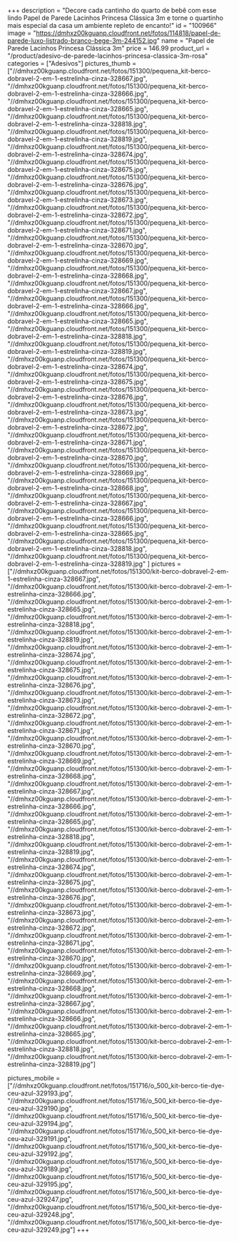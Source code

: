+++
description = "Decore cada cantinho do quarto de bebê com esse lindo Papel de Parede Lacinhos Princesa Clássica 3m e torne o quartinho mais especial da casa um ambiente repleto de encanto!"
id = "100966"
image = "https://dmhxz00kguanp.cloudfront.net/fotos/114818/papel-de-parede-luxo-listrado-branco-bege-3m-244152.jpg"
name = "Papel de Parede Lacinhos Princesa Clássica 3m"
price = 146.99
product_url = "/product/adesivo-de-parede-lacinhos-princesa-classica-3m-rosa"
categories = ["Adesivos"]
pictures_thumb = ["//dmhxz00kguanp.cloudfront.net/fotos/151300/pequena_kit-berco-dobravel-2-em-1-estrelinha-cinza-328667.jpg",
"//dmhxz00kguanp.cloudfront.net/fotos/151300/pequena_kit-berco-dobravel-2-em-1-estrelinha-cinza-328666.jpg",
"//dmhxz00kguanp.cloudfront.net/fotos/151300/pequena_kit-berco-dobravel-2-em-1-estrelinha-cinza-328665.jpg",
"//dmhxz00kguanp.cloudfront.net/fotos/151300/pequena_kit-berco-dobravel-2-em-1-estrelinha-cinza-328818.jpg",
"//dmhxz00kguanp.cloudfront.net/fotos/151300/pequena_kit-berco-dobravel-2-em-1-estrelinha-cinza-328819.jpg",
"//dmhxz00kguanp.cloudfront.net/fotos/151300/pequena_kit-berco-dobravel-2-em-1-estrelinha-cinza-328674.jpg",
"//dmhxz00kguanp.cloudfront.net/fotos/151300/pequena_kit-berco-dobravel-2-em-1-estrelinha-cinza-328675.jpg",
"//dmhxz00kguanp.cloudfront.net/fotos/151300/pequena_kit-berco-dobravel-2-em-1-estrelinha-cinza-328676.jpg",
"//dmhxz00kguanp.cloudfront.net/fotos/151300/pequena_kit-berco-dobravel-2-em-1-estrelinha-cinza-328673.jpg",
"//dmhxz00kguanp.cloudfront.net/fotos/151300/pequena_kit-berco-dobravel-2-em-1-estrelinha-cinza-328672.jpg",
"//dmhxz00kguanp.cloudfront.net/fotos/151300/pequena_kit-berco-dobravel-2-em-1-estrelinha-cinza-328671.jpg",
"//dmhxz00kguanp.cloudfront.net/fotos/151300/pequena_kit-berco-dobravel-2-em-1-estrelinha-cinza-328670.jpg",
"//dmhxz00kguanp.cloudfront.net/fotos/151300/pequena_kit-berco-dobravel-2-em-1-estrelinha-cinza-328669.jpg",
"//dmhxz00kguanp.cloudfront.net/fotos/151300/pequena_kit-berco-dobravel-2-em-1-estrelinha-cinza-328668.jpg",
"//dmhxz00kguanp.cloudfront.net/fotos/151300/pequena_kit-berco-dobravel-2-em-1-estrelinha-cinza-328667.jpg",
"//dmhxz00kguanp.cloudfront.net/fotos/151300/pequena_kit-berco-dobravel-2-em-1-estrelinha-cinza-328666.jpg",
"//dmhxz00kguanp.cloudfront.net/fotos/151300/pequena_kit-berco-dobravel-2-em-1-estrelinha-cinza-328665.jpg",
"//dmhxz00kguanp.cloudfront.net/fotos/151300/pequena_kit-berco-dobravel-2-em-1-estrelinha-cinza-328818.jpg",
"//dmhxz00kguanp.cloudfront.net/fotos/151300/pequena_kit-berco-dobravel-2-em-1-estrelinha-cinza-328819.jpg",
"//dmhxz00kguanp.cloudfront.net/fotos/151300/pequena_kit-berco-dobravel-2-em-1-estrelinha-cinza-328674.jpg",
"//dmhxz00kguanp.cloudfront.net/fotos/151300/pequena_kit-berco-dobravel-2-em-1-estrelinha-cinza-328675.jpg",
"//dmhxz00kguanp.cloudfront.net/fotos/151300/pequena_kit-berco-dobravel-2-em-1-estrelinha-cinza-328676.jpg",
"//dmhxz00kguanp.cloudfront.net/fotos/151300/pequena_kit-berco-dobravel-2-em-1-estrelinha-cinza-328673.jpg",
"//dmhxz00kguanp.cloudfront.net/fotos/151300/pequena_kit-berco-dobravel-2-em-1-estrelinha-cinza-328672.jpg",
"//dmhxz00kguanp.cloudfront.net/fotos/151300/pequena_kit-berco-dobravel-2-em-1-estrelinha-cinza-328671.jpg",
"//dmhxz00kguanp.cloudfront.net/fotos/151300/pequena_kit-berco-dobravel-2-em-1-estrelinha-cinza-328670.jpg",
"//dmhxz00kguanp.cloudfront.net/fotos/151300/pequena_kit-berco-dobravel-2-em-1-estrelinha-cinza-328669.jpg",
"//dmhxz00kguanp.cloudfront.net/fotos/151300/pequena_kit-berco-dobravel-2-em-1-estrelinha-cinza-328668.jpg",
"//dmhxz00kguanp.cloudfront.net/fotos/151300/pequena_kit-berco-dobravel-2-em-1-estrelinha-cinza-328667.jpg",
"//dmhxz00kguanp.cloudfront.net/fotos/151300/pequena_kit-berco-dobravel-2-em-1-estrelinha-cinza-328666.jpg",
"//dmhxz00kguanp.cloudfront.net/fotos/151300/pequena_kit-berco-dobravel-2-em-1-estrelinha-cinza-328665.jpg",
"//dmhxz00kguanp.cloudfront.net/fotos/151300/pequena_kit-berco-dobravel-2-em-1-estrelinha-cinza-328818.jpg",
"//dmhxz00kguanp.cloudfront.net/fotos/151300/pequena_kit-berco-dobravel-2-em-1-estrelinha-cinza-328819.jpg"
]
pictures = ["//dmhxz00kguanp.cloudfront.net/fotos/151300/kit-berco-dobravel-2-em-1-estrelinha-cinza-328667.jpg",
"//dmhxz00kguanp.cloudfront.net/fotos/151300/kit-berco-dobravel-2-em-1-estrelinha-cinza-328666.jpg",
"//dmhxz00kguanp.cloudfront.net/fotos/151300/kit-berco-dobravel-2-em-1-estrelinha-cinza-328665.jpg",
"//dmhxz00kguanp.cloudfront.net/fotos/151300/kit-berco-dobravel-2-em-1-estrelinha-cinza-328818.jpg",
"//dmhxz00kguanp.cloudfront.net/fotos/151300/kit-berco-dobravel-2-em-1-estrelinha-cinza-328819.jpg",
"//dmhxz00kguanp.cloudfront.net/fotos/151300/kit-berco-dobravel-2-em-1-estrelinha-cinza-328674.jpg",
"//dmhxz00kguanp.cloudfront.net/fotos/151300/kit-berco-dobravel-2-em-1-estrelinha-cinza-328675.jpg",
"//dmhxz00kguanp.cloudfront.net/fotos/151300/kit-berco-dobravel-2-em-1-estrelinha-cinza-328676.jpg",
"//dmhxz00kguanp.cloudfront.net/fotos/151300/kit-berco-dobravel-2-em-1-estrelinha-cinza-328673.jpg",
"//dmhxz00kguanp.cloudfront.net/fotos/151300/kit-berco-dobravel-2-em-1-estrelinha-cinza-328672.jpg",
"//dmhxz00kguanp.cloudfront.net/fotos/151300/kit-berco-dobravel-2-em-1-estrelinha-cinza-328671.jpg",
"//dmhxz00kguanp.cloudfront.net/fotos/151300/kit-berco-dobravel-2-em-1-estrelinha-cinza-328670.jpg",
"//dmhxz00kguanp.cloudfront.net/fotos/151300/kit-berco-dobravel-2-em-1-estrelinha-cinza-328669.jpg",
"//dmhxz00kguanp.cloudfront.net/fotos/151300/kit-berco-dobravel-2-em-1-estrelinha-cinza-328668.jpg",
"//dmhxz00kguanp.cloudfront.net/fotos/151300/kit-berco-dobravel-2-em-1-estrelinha-cinza-328667.jpg",
"//dmhxz00kguanp.cloudfront.net/fotos/151300/kit-berco-dobravel-2-em-1-estrelinha-cinza-328666.jpg",
"//dmhxz00kguanp.cloudfront.net/fotos/151300/kit-berco-dobravel-2-em-1-estrelinha-cinza-328665.jpg",
"//dmhxz00kguanp.cloudfront.net/fotos/151300/kit-berco-dobravel-2-em-1-estrelinha-cinza-328818.jpg",
"//dmhxz00kguanp.cloudfront.net/fotos/151300/kit-berco-dobravel-2-em-1-estrelinha-cinza-328819.jpg",
"//dmhxz00kguanp.cloudfront.net/fotos/151300/kit-berco-dobravel-2-em-1-estrelinha-cinza-328674.jpg",
"//dmhxz00kguanp.cloudfront.net/fotos/151300/kit-berco-dobravel-2-em-1-estrelinha-cinza-328675.jpg",
"//dmhxz00kguanp.cloudfront.net/fotos/151300/kit-berco-dobravel-2-em-1-estrelinha-cinza-328676.jpg",
"//dmhxz00kguanp.cloudfront.net/fotos/151300/kit-berco-dobravel-2-em-1-estrelinha-cinza-328673.jpg",
"//dmhxz00kguanp.cloudfront.net/fotos/151300/kit-berco-dobravel-2-em-1-estrelinha-cinza-328672.jpg",
"//dmhxz00kguanp.cloudfront.net/fotos/151300/kit-berco-dobravel-2-em-1-estrelinha-cinza-328671.jpg",
"//dmhxz00kguanp.cloudfront.net/fotos/151300/kit-berco-dobravel-2-em-1-estrelinha-cinza-328670.jpg",
"//dmhxz00kguanp.cloudfront.net/fotos/151300/kit-berco-dobravel-2-em-1-estrelinha-cinza-328669.jpg",
"//dmhxz00kguanp.cloudfront.net/fotos/151300/kit-berco-dobravel-2-em-1-estrelinha-cinza-328668.jpg",
"//dmhxz00kguanp.cloudfront.net/fotos/151300/kit-berco-dobravel-2-em-1-estrelinha-cinza-328667.jpg",
"//dmhxz00kguanp.cloudfront.net/fotos/151300/kit-berco-dobravel-2-em-1-estrelinha-cinza-328666.jpg",
"//dmhxz00kguanp.cloudfront.net/fotos/151300/kit-berco-dobravel-2-em-1-estrelinha-cinza-328665.jpg",
"//dmhxz00kguanp.cloudfront.net/fotos/151300/kit-berco-dobravel-2-em-1-estrelinha-cinza-328818.jpg",
"//dmhxz00kguanp.cloudfront.net/fotos/151300/kit-berco-dobravel-2-em-1-estrelinha-cinza-328819.jpg"]

pictures_mobile = ["//dmhxz00kguanp.cloudfront.net/fotos/151716/o_500_kit-berco-tie-dye-ceu-azul-329193.jpg",
"//dmhxz00kguanp.cloudfront.net/fotos/151716/o_500_kit-berco-tie-dye-ceu-azul-329190.jpg",
"//dmhxz00kguanp.cloudfront.net/fotos/151716/o_500_kit-berco-tie-dye-ceu-azul-329194.jpg",
"//dmhxz00kguanp.cloudfront.net/fotos/151716/o_500_kit-berco-tie-dye-ceu-azul-329191.jpg",
"//dmhxz00kguanp.cloudfront.net/fotos/151716/o_500_kit-berco-tie-dye-ceu-azul-329192.jpg",
"//dmhxz00kguanp.cloudfront.net/fotos/151716/o_500_kit-berco-tie-dye-ceu-azul-329189.jpg",
"//dmhxz00kguanp.cloudfront.net/fotos/151716/o_500_kit-berco-tie-dye-ceu-azul-329195.jpg",
"//dmhxz00kguanp.cloudfront.net/fotos/151716/o_500_kit-berco-tie-dye-ceu-azul-329247.jpg",
"//dmhxz00kguanp.cloudfront.net/fotos/151716/o_500_kit-berco-tie-dye-ceu-azul-329248.jpg",
"//dmhxz00kguanp.cloudfront.net/fotos/151716/o_500_kit-berco-tie-dye-ceu-azul-329249.jpg"]
+++
